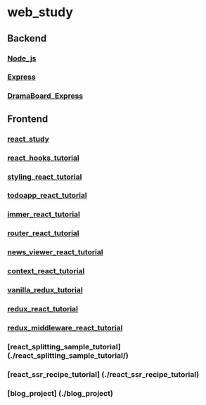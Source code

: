 # web_study

## Backend

### [Node_js](./Node_js/)

### [Express](./Node_js_Express/)

### [DramaBoard_Express](./DramaBoard_Express/)

## Frontend

### [react_study](./react_study/)

### [react_hooks_tutorial](./react_hooks_tutorial/)

### [styling_react_tutorial](./styling_react_tutorial/)

### [todoapp_react_tutorial](./todoapp_react_tutorial/)

### [immer_react_tutorial](./immer_react_tutorial/)

### [router_react_tutorial](./router_react_tutorial/)

### [news_viewer_react_tutorial](./news_viewer_react_tutorial/)

### [context_react_tutorial](./context_react_tutorial/)

### [vanilla_redux_tutorial](./vanilla_redux_tutorial/)

### [redux_react_tutorial](./redux_react_tutorial/)

### [redux_middleware_react_tutorial](./redux_middleware_react_tutorial/)

### [react_splitting_sample_tutorial] (./react_splitting_sample_tutorial/)

### [react_ssr_recipe_tutorial] (./react_ssr_recipe_tutorial)

### [blog_project] (./blog_project)
